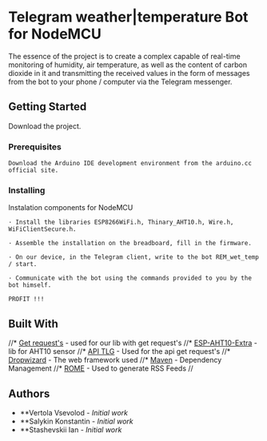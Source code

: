 # Telegram weather|temperature Bot for NodeMCU

The essence of the project is to create a complex capable of real-time monitoring of humidity, air temperature, as well as the content of carbon dioxide in it and transmitting the received values in the form of messages from the bot to your phone / computer via the Telegram messenger.

## Getting Started

Download the project.

### Prerequisites

```
Download the Arduino IDE development environment from the arduino.cc official site.

```

### Installing

Instalation components for NodeMCU

```
· Install the libraries ESP8266WiFi.h, Thinary_AHT10.h, Wire.h, WiFiClientSecure.h.

· Assemble the installation on the breadboard, fill in the firmware.

· On our device, in the Telegram client, write to the bot REM_wet_temp / start.

· Communicate with the bot using the commands provided to you by the bot himself.

PROFIT !!!
```

## Built With
//* [Get request's](https://circuits4you.com/2018/03/10/esp8266-http-get-request-example/) - used for our lib with get request's
//* [ESP-AHT10-Extra](https://github.com/c-/ESP-AHT10-Extra) - lib for AHT10 sensor
//* [API TLG](https://tlgrm.ru/docs/bots/api) - Used for the api get request's
//* [Dropwizard](http://www.dropwizard.io/1.0.2/docs/) - The web framework used
//* [Maven](https://maven.apache.org/) - Dependency Management
//* [ROME](https://rometools.github.io/rome/) - Used to generate RSS Feeds
//

## Authors

* **Vertola Vsevolod - *Initial work*
* **Salykin Konstantin - *Initial work*
* **Stashevskii Ian - *Initial work*
